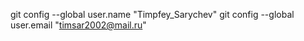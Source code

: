 git config --global user.name "Timpfey_Sarychev"
git config --global user.email "<timsar2002@mail.ru>"


